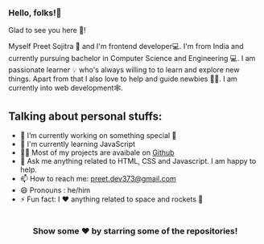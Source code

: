 ### Hello, folks!👋 <!-- Add moving hand gif-->



Glad to see you here 🤩! <!-- Add visitor stats-->

Myself Preet Sojitra 🙇 and I'm frontend developer💻. I'm from India and currently pursuing bachelor in Computer Science and Engineering 💻. I am passionate learner 💡 who's always willing to to learn and explore new things. Apart from that I also love to help and guide newbies 👨‍💻. I am currently into web development🕸️.

## Talking about personal stuffs: 

* 🔭 I’m currently working on something special 🤭 <br/>
* 🌱 I'm currently learning JavaScript <br/>
* 👨‍💻 Most of my projects are avaibale on [Github](https://github.com/Preet-Sojitra?tab=repositories) <br/>
* 💬 Ask me anything related to HTML, CSS and Javascript. I am happy to help. <br/>
* 📫 How to reach me: preet.dev373@gmail.com <br/>
* 😄 Pronouns : he/him <br/>
* ⚡ Fun fact: I ❤️ anything related to space and rockets 🚀<br/>

#
<h3 align = "center"> <b> Show some ❤️ by starring some of the repositories! </b> </h3>
